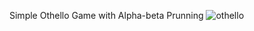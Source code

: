 Simple Othello Game with Alpha-beta Prunning
![othello](https://user-images.githubusercontent.com/79889856/216862385-70960b8c-6874-4557-9372-4c04fe521a80.jpg)


